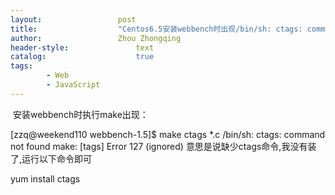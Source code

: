 ```yaml
---
layout:					post
title:					"Centos6.5安装webbench时出现/bin/sh: ctags: command not found解决方法"
author:					Zhou Zhongqing
header-style:				text
catalog:					true
tags:
		- Web
		- JavaScript
---
```

​
安装webbench时执行make出现：

[zzq@weekend110 webbench-1.5]$ make
ctags *.c
/bin/sh: ctags: command not found
make: [tags] Error 127 (ignored)
意思是说缺少ctags命令,我没有装了,运行以下命令即可

yum install ctags


​